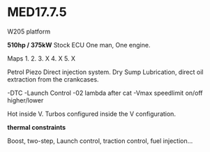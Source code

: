# MED17.7.5
W205 platform

**510hp / 375kW**
Stock ECU
One man, One engine.

Maps
1.
2. 
3. X
4. X
5. X


Petrol Piezo Direct injection system.
Dry Sump Lubrication, direct oil extraction from the crankcases.

-DTC 
-Launch Control
-02 lambda after cat
-Vmax speedlimit on/off higher/lower

Hot inside V. Turbos configured inside the V configuration.


**thermal constraints**

Boost, two-step, Launch control, traction control, fuel injection... 
